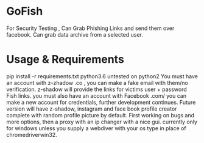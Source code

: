# GoFish
For Security Testing , Can Grab Phishing Links and send them over facebook. Can grab data archive from a selected user.
  
  
  
# Usage & Requirements
pip install -r requirements.txt
python3.6 
untested on python2
You must have an account with z-zhadow .co , you can make a fake email with them/no verification. z-shadow will provide the links for victims user + password Fish links. 
you must also have an account with Facebook .com/ you can make a new account for credentials,
further development continues.
Future version will have z-shadow, instagram and face book profile creator complete with random profile picture by default.
First working on bugs and more options, then a proxy with an ip changer with a nice gui. 
currently only for windows unless you supply a webdiver with your os type in place of chromedriverwin32.


